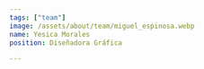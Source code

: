 ```yaml
---
tags: ["team"]
image: /assets/about/team/miguel_espinosa.webp
name: Yesica Morales
position: Diseñadora Gráfica

---
```


